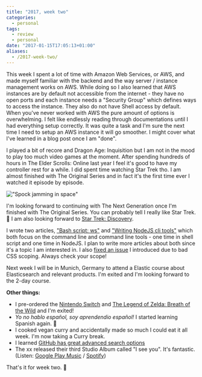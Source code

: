 ```yaml
---
title: "2017, week two"
categories: 
  - personal
tags:
  - review
  - personal
date: "2017-01-15T17:05:13+01:00"
aliases:
  - /2017-week-two/
---
```


This week I spent a lot of time with Amazon Web Services, or AWS, and made myself familiar with the backend and the way server / instance management works on AWS. While doing so I also learned that AWS instances are by default not accessible from the internet - they have no open ports and each instance needs a "Security Group" which defines ways to access the instance. They also do not have Shell access by default. When you've never worked with AWS the pure amount of options is overwhelming. I felt like endlessly reading through documentations until I had everything setup correctly. It was quite a task and I'm sure the next time I need to setup an AWS instance it will go smoother. I might cover what I've learned in a blog post once I am "done".

I played a bit of recore and Dragon Age: Inquisition but I am not in the mood to play too much video games at the moment. After spending hundreds of hours in The Elder Scrolls: Online last year I feel it's good to have my controller rest for a while. I did spent time watching Star Trek tho. I am almost finished with The Original Series and in fact it's the first time ever I watched it episode by episode.

!["Spock jamming in space"](https://i.giphy.com/l2R03nrt5LDkpc6VG.gif)

I'm looking forward to continuing with The Next Generation once I'm finished with The Original Series. You can probably tell I really like Star Trek. 🖖 I am also looking forward to [Star Trek: Discovery](https://en.wikipedia.org/wiki/Star_Trek:_Discovery).

I wrote two articles, ["Bash script: ws"](https://kevingimbel.com/bash-script-ws/) and ["Writing NodeJS cli tools"](https://kevingimbel.com/writing-nodejs-cli-tools/) which both focus on the command line and command line tools - one time in shell script and one time in NodeJS. I plan to write more articles about both since it's a topic I am interested in.
I also [fixed an issue](https://github.com/kevingimbel/kevingimbel.com/issues?utf8=%E2%9C%93&q=is%3Aissue%20is%3Aclosed%20created%3A2017-01-08..2017-01-15%20) I introduced due to bad CSS scoping. Always check your scope!

Next week I will be in Munich, Germany to attend a Elastic course about Elasticsearch and relevant products. I'm exited and I'm looking forward to the 2-day course.

**Other things:**

* I pre-ordered the [Nintendo Switch](http://amzn.to/2izPQqn) and [The Legend of Zelda: Breath of the Wild](http://amzn.to/2jygmPp) and I'm exited!
* _Yo no hablo español, soy aprendendio español!_ I started learning Spanish again. 🎉
* I cooked vegan curry and accidentally made so much I could eat it all week. I'm now taking a Curry break.
* I learned [GitHub has great advanced search options](https://help.github.com/articles/searching-issues/)
* The xx released their third Studio Album called "I see you". It's fantastic. (Listen: [Google Play Music](https://play.google.com/music/listen?u=0#/album//The+xx/I+See+You) / [Spotify](https://open.spotify.com/album/2PXy9USZAoTSdtrxfkPBnl))

That's it for week two. 👋
